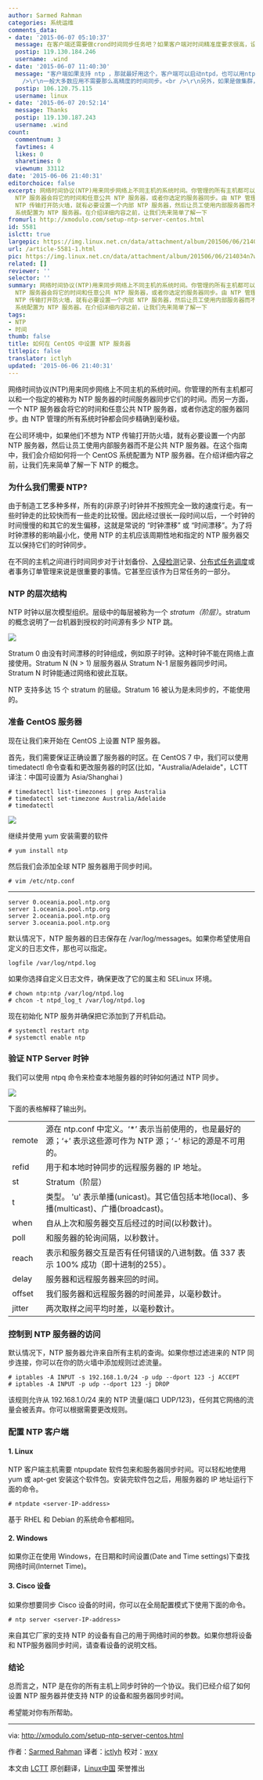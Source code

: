 ```yaml
---
author: Sarmed Rahman
categories: 系统运维
comments_data:
- date: '2015-06-07 05:10:37'
  message: 在客户端还需要做crond时间同步任务吧？如果客户端对时间精准度要求很高，设置多长时间同步一次？
  postip: 119.130.184.246
  username: .wind
- date: '2015-06-07 11:40:30'
  message: "客户端如果支持 ntp ，那就最好用这个，客户端可以启动ntpd，也可以用ntpdate来更新。一般如果不是主机上的 bios 电池有问题的话，时间偏差没那么大，所以几个小时或者一天同步一次就够了。<br
    />\r\n一般大多数应用不需要那么高精度的时间同步。<br />\r\n另外，如果是做集群，比如 mysql 集群，那就一定要保证时间同步。"
  postip: 106.120.75.115
  username: linux
- date: '2015-06-07 20:52:14'
  message: Thanks
  postip: 119.130.187.243
  username: .wind
count:
  commentnum: 3
  favtimes: 4
  likes: 0
  sharetimes: 0
  viewnum: 33112
date: '2015-06-06 21:40:31'
editorchoice: false
excerpt: 网络时间协议(NTP)用来同步网络上不同主机的系统时间。你管理的所有主机都可以和一个指定的被称为 NTP 服务器的时间服务器同步它们的时间。而另一方面，一个
  NTP 服务器会将它的时间和任意公共 NTP 服务器，或者你选定的服务器同步。由 NTP 管理的所有系统时钟都会同步精确到毫秒级。 在公司环境中，如果他们不想为
  NTP 传输打开防火墙，就有必要设置一个内部 NTP 服务器，然后让员工使用内部服务器而不是公共 NTP 服务器。在这个指南中，我们会介绍如何将一个 CentOS
  系统配置为 NTP 服务器。在介绍详细内容之前，让我们先来简单了解一下
fromurl: http://xmodulo.com/setup-ntp-server-centos.html
id: 5581
islctt: true
largepic: https://img.linux.net.cn/data/attachment/album/201506/06/214034n7w7j89jy87hiz9j.jpg
url: /article-5581-1.html
pic: https://img.linux.net.cn/data/attachment/album/201506/06/214034n7w7j89jy87hiz9j.jpg.thumb.jpg
related: []
reviewer: ''
selector: ''
summary: 网络时间协议(NTP)用来同步网络上不同主机的系统时间。你管理的所有主机都可以和一个指定的被称为 NTP 服务器的时间服务器同步它们的时间。而另一方面，一个
  NTP 服务器会将它的时间和任意公共 NTP 服务器，或者你选定的服务器同步。由 NTP 管理的所有系统时钟都会同步精确到毫秒级。 在公司环境中，如果他们不想为
  NTP 传输打开防火墙，就有必要设置一个内部 NTP 服务器，然后让员工使用内部服务器而不是公共 NTP 服务器。在这个指南中，我们会介绍如何将一个 CentOS
  系统配置为 NTP 服务器。在介绍详细内容之前，让我们先来简单了解一下
tags:
- NTP
- 时间
thumb: false
title: 如何在 CentOS 中设置 NTP 服务器
titlepic: false
translator: ictlyh
updated: '2015-06-06 21:40:31'
---
```


网络时间协议(NTP)用来同步网络上不同主机的系统时间。你管理的所有主机都可以和一个指定的被称为 NTP 服务器的时间服务器同步它们的时间。而另一方面，一个 NTP 服务器会将它的时间和任意公共 NTP 服务器，或者你选定的服务器同步。由 NTP 管理的所有系统时钟都会同步精确到毫秒级。


在公司环境中，如果他们不想为 NTP 传输打开防火墙，就有必要设置一个内部 NTP 服务器，然后让员工使用内部服务器而不是公共 NTP 服务器。在这个指南中，我们会介绍如何将一个 CentOS 系统配置为 NTP 服务器。在介绍详细内容之前，让我们先来简单了解一下 NTP 的概念。


### 为什么我们需要 NTP?


由于制造工艺多种多样，所有的(非原子)时钟并不按照完全一致的速度行走。有一些时钟走的比较快而有一些走的比较慢。因此经过很长一段时间以后，一个时钟的时间慢慢的和其它的发生偏移，这就是常说的 “时钟漂移” 或 “时间漂移”。为了将时钟漂移的影响最小化，使用 NTP 的主机应该周期性地和指定的 NTP 服务器交互以保持它们的时钟同步。


在不同的主机之间进行时间同步对于计划备份、[入侵检测](http://xmodulo.com/how-to-compile-and-install-snort-from-source-code-on-ubuntu.html)记录、[分布式任务调度](http://xmodulo.com/how-to-install-hdfs-and-hadoop-using.html)或者事务订单管理来说是很重要的事情。它甚至应该作为日常任务的一部分。


### NTP 的层次结构


NTP 时钟以层次模型组织。层级中的每层被称为一个 *stratum（阶层）*。stratum 的概念说明了一台机器到授权的时间源有多少 NTP 跳。


![](/data/attachment/album/201506/06/214034n7w7j89jy87hiz9j.jpg)


Stratum 0 由没有时间漂移的时钟组成，例如原子时钟。这种时钟不能在网络上直接使用。Stratum N (N > 1) 层服务器从 Stratum N-1 层服务器同步时间。Stratum N 时钟能通过网络和彼此互联。


NTP 支持多达 15 个 stratum 的层级。Stratum 16 被认为是未同步的，不能使用的。


### 准备 CentOS 服务器


现在让我们来开始在 CentOS 上设置 NTP 服务器。


首先，我们需要保证正确设置了服务器的时区。在 CentOS 7 中，我们可以使用 timedatectl 命令查看和更改服务器的时区(比如，"Australia/Adelaide"，LCTT 译注：中国可设置为 Asia/Shanghai )



```
# timedatectl list-timezones | grep Australia
# timedatectl set-timezone Australia/Adelaide
# timedatectl

```

![](/data/attachment/album/201506/06/214035l94wewkkjikpmk94.png)


继续并使用 yum 安装需要的软件



```
# yum install ntp

```

然后我们会添加全球 NTP 服务器用于同步时间。



```
# vim /etc/ntp.conf

```



---



```
server 0.oceania.pool.ntp.org
server 1.oceania.pool.ntp.org
server 2.oceania.pool.ntp.org
server 3.oceania.pool.ntp.org

```

默认情况下，NTP 服务器的日志保存在 /var/log/messages。如果你希望使用自定义的日志文件，那也可以指定。



```
logfile /var/log/ntpd.log

```

如果你选择自定义日志文件，确保更改了它的属主和 SELinux 环境。



```
# chown ntp:ntp /var/log/ntpd.log
# chcon -t ntpd_log_t /var/log/ntpd.log

```

现在初始化 NTP 服务并确保把它添加到了开机启动。



```
# systemctl restart ntp
# systemctl enable ntp

```

### 验证 NTP Server 时钟


我们可以使用 ntpq 命令来检查本地服务器的时钟如何通过 NTP 同步。


![](/data/attachment/album/201506/06/214039ou9yjhfzosuz1kbh.jpg)


下面的表格解释了输出列。




|  |  |
| --- | --- |
| remote | 源在 ntp.conf 中定义。‘\*’ 表示当前使用的，也是最好的源；‘+’ 表示这些源可作为 NTP 源；‘-’ 标记的源是不可用的。 |
| refid | 用于和本地时钟同步的远程服务器的 IP 地址。 |
| st | Stratum（阶层） |
| t | 类型。 'u' 表示单播(unicast)。其它值包括本地(local)、多播(multicast)、广播(broadcast)。 |
| when | 自从上次和服务器交互后经过的时间(以秒数计)。 |
| poll | 和服务器的轮询间隔，以秒数计。 |
| reach | 表示和服务器交互是否有任何错误的八进制数。值 337 表示 100% 成功（即十进制的255）。 |
| delay | 服务器和远程服务器来回的时间。 |
| offset | 我们服务器和远程服务器的时间差异，以毫秒数计。 |
| jitter | 两次取样之间平均时差，以毫秒数计。 |


### 控制到 NTP 服务器的访问


默认情况下，NTP 服务器允许来自所有主机的查询。如果你想过滤进来的 NTP 同步连接，你可以在你的防火墙中添加规则过滤流量。



```
# iptables -A INPUT -s 192.168.1.0/24 -p udp --dport 123 -j ACCEPT
# iptables -A INPUT -p udp --dport 123 -j DROP

```

该规则允许从 192.168.1.0/24 来的 NTP 流量(端口 UDP/123)，任何其它网络的流量会被丢弃。你可以根据需要更改规则。


### 配置 NTP 客户端


#### 1. Linux


NTP 客户端主机需要 ntpupdate 软件包来和服务器同步时间。可以轻松地使用 yum 或 apt-get 安装这个软件包。安装完软件包之后，用服务器的 IP 地址运行下面的命令。



```
# ntpdate <server-IP-address>

```

基于 RHEL 和 Debian 的系统命令都相同。


#### 2. Windows


如果你正在使用 Windows，在日期和时间设置(Date and Time settings)下查找网络时间(Internet Time)。


#### 3. Cisco 设备


如果你想要同步 Cisco 设备的时间，你可以在全局配置模式下使用下面的命令。



```
# ntp server <server-IP-address>

```

来自其它厂家的支持 NTP 的设备有自己的用于网络时间的参数。如果你想将设备和 NTP服务器同步时间，请查看设备的说明文档。


### 结论


总而言之，NTP 是在你的所有主机上同步时钟的一个协议。我们已经介绍了如何设置 NTP 服务器并使支持 NTP 的设备和服务器同步时间。


希望能对你有所帮助。




---


via: <http://xmodulo.com/setup-ntp-server-centos.html>


作者：[Sarmed Rahman](http://xmodulo.com/author/sarmed) 译者：[ictlyh](https://github.com/ictlyh) 校对：[wxy](https://github.com/wxy)


本文由 [LCTT](https://github.com/LCTT/TranslateProject) 原创翻译，[Linux中国](http://linux.cn/) 荣誉推出